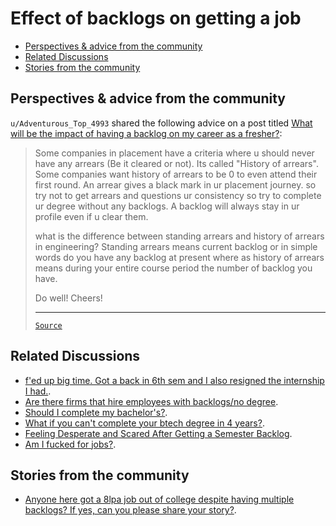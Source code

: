 <!-- omit from toc -->
# Effect of backlogs on getting a job

- [Perspectives \& advice from the community](#perspectives--advice-from-the-community)
- [Related Discussions](#related-discussions)
- [Stories from the community](#stories-from-the-community)

## Perspectives & advice from the community

`u/Adventurous_Top_4993` shared the following advice on a post titled [What will be the impact of having a backlog on my career as a fresher?](https://www.reddit.com/r/developersIndia/comments/1cj0bsn/what_will_be_the_impact_of_having_a_backlog_on_my/):

<blockquote>

Some companies in placement have a criteria where u should never have any arrears (Be it cleared or not).
Its called "History of arrears". Some companies want history of arrears to be 0 to even attend their first round.
An arrear gives a black mark in ur placement journey. so try not to get arrears and questions ur consistency so try to complete ur degree without any backlogs. A backlog will always stay in ur profile even if u clear them.

what is the difference between standing arrears and history of arrears in engineering? Standing arrears means current backlog or in simple words do you have any backlog at present where as history of arrears means during your entire course period the number of backlog you have.

Do well! Cheers!

---

[`Source`](https://www.reddit.com/r/developersIndia/comments/1cj0bsn/comment/l2d2vu4/?utm_source=share&utm_medium=web3x&utm_name=web3xcss&utm_term=1&utm_content=share_button)

</blockquote>

## Related Discussions

- [f'ed up big time. Got a back in 6th sem and I also resigned the internship I had.](https://www.reddit.com/r/developersIndia/comments/1edamie/fed_up_big_time_got_a_back_in_6th_sem_and_i_also/).
- [Are there firms that hire employees with backlogs/no degree](https://www.reddit.com/r/developersIndia/comments/1175hcq/are_there_firms_that_hire_employees_with/).
- [Should I complete my bachelor's?](https://www.reddit.com/r/developersIndia/comments/18zaqlr/should_i_complete_my_bachelors/).
- [What if you can't complete your btech degree in 4 years?](https://www.reddit.com/r/developersIndia/comments/y60bfp/what_if_you_cant_complete_your_btech_degree_in_4/).
- [Feeling Desperate and Scared After Getting a Semester Backlog](https://www.reddit.com/r/developersIndia/comments/1eb9bjm/feeling_desperate_and_scared_after_getting_a/).
- [Am I fucked for jobs?](https://www.reddit.com/r/developersIndia/comments/145ofug/am_i_fucked_for_jobs/).

## Stories from the community

- [Anyone here got a 8lpa job out of college despite having multiple backlogs? If yes, can you please share your story?](https://www.reddit.com/r/developersIndia/comments/so76oo/anyone_here_got_a_8lpa_job_out_of_college_despite/).
